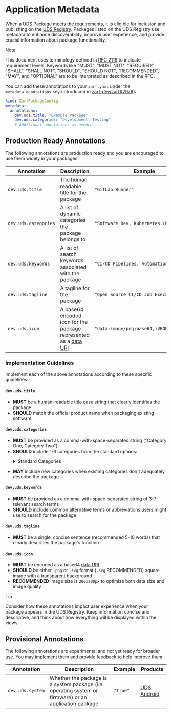 # Application Metadata

When a UDS Package [meets the requirements](../requirements/uds-package-requirements.md), it is eligible for inclusion and publishing on the [UDS Registry](https://registry.defenseunicorns.com/). Packages listed on the UDS Registry use metadata to enhance discoverability, improve user experience, and provide crucial information about package functionality. 

> [!NOTE]
> This document uses terminology defined in [RFC 2119](https://www.ietf.org/rfc/rfc2119.txt) to indicate requirement levels. Keywords like "MUST", "MUST NOT", "REQUIRED", "SHALL", "SHALL NOT", "SHOULD", "SHOULD NOT", "RECOMMENDED", "MAY", and "OPTIONAL" are to be interpreted as described in the RFC.

You can add these annotations to your `zarf.yaml` under the `metadata.annotations` key (introduced in [zarf-dev/zarf#2976](https://github.com/zarf-dev/zarf/issues/2976)):

```yaml
kind: ZarfPackageConfig
metadata:
  annotations:
    dev.uds.title: "Example Package"
    dev.uds.categories: "Development, Testing"
    # Additional annotations as needed
```

## Production Ready Annotations

The following annotations are production ready and you are encouraged to use them widely in your packages:

| Annotation | Description | Example | Products |
| --- | --- | --- | --- |
| `dev.uds.title` | The human readable title for the package | `"GitLab Runner"` | [UDS Registry](https://registry.defenseunicorns.com/) |
| `dev.uds.categories` | A list of dynamic categories the package belongs to | `"Software Dev, Kubernetes (K8s)"` | [UDS Registry](https://registry.defenseunicorns.com/) |
| `dev.uds.keywords` | A list of search keywords associated with the package | `"CI/CD Pipelines, Automation, GitLab"` | [UDS Registry](https://registry.defenseunicorns.com/) |
| `dev.uds.tagline` | A tagline for the package | `"Open Source CI/CD Job Execution Tool"` | [UDS Registry](https://registry.defenseunicorns.com/) |
| `dev.uds.icon` | A base64 encoded icon for the package represented as a [data URI](https://developer.mozilla.org/en-US/docs/Web/HTTP/Basics_of_HTTP/Data_URIs) | `"data:image/png;base64,iVBORw0KGgo..."` | [UDS Registry](https://registry.defenseunicorns.com/) |

### Implementation Guidelines

Implement each of the above annotations according to these specific guidelines:

#### `dev.uds.title`

- **MUST** be a human-readable title case string that clearly identifies the package
- **SHOULD** match the official product name when packaging existing software

#### `dev.uds.categories`

- **MUST** be provided as a comma-with-space-separated string ("Category One, Category Two")
- **SHOULD** include 1-3 categories from the standard options:

<ul>
<details>
<summary>Standard Categories</summary>

  - AI
  - Cloud Native
  - Collaboration
  - Command And Control
  - Cybersecurity
  - Data Engineering
  - Databases
  - Digital Engineering
  - IT Management
  - Infrastructure
  - Kubernetes (K8s)
  - Load Balancing
  - Networking
  - Observability
  - Operator
  - Pipelines
  - Productivity
  - Security
  - Software Dev
  - Web
</details>
</ul>

- **MAY** include new categories when existing categories don't adequately describe the package

#### `dev.uds.keywords`

- **MUST** be provided as a comma-with-space-separated string of 3-7 relevant search terms
- **SHOULD** include common alternative terms or abbreviations users might use to search for the package

#### `dev.uds.tagline`

- **MUST** be a single, concise sentence (recommended 5-10 words) that clearly describes the package's function

#### `dev.uds.icon`

- **MUST** be encoded as a base64 [data URI](https://developer.mozilla.org/en-US/docs/Web/HTTP/Basics_of_HTTP/Data_URIs)
- **SHOULD** be either `.png` or `.svg` format (`.svg` RECOMMENDED) square image with a transparent background
- **RECOMMENDED** image size is `200x200px` to optimize both data size and image quality

> [!TIP]
> Consider how these annotations impact user experience when your package appears in the UDS Registry. Keep information concise and descriptive, and think about how everything will be displayed within the views.

## Provisional Annotations

The following annotations are experimental and not yet ready for broader use. You may implement them and provide feedback to help improve them.

| Annotation | Description | Example | Products |
| --- | --- | --- | --- |
| `dev.uds.system` | Whether the package is a system package (i.e. operating system or firmware) or an application package | `"true"` | [UDS Android](https://uds.defenseunicorns.com/tactical-edge-deployments/technical-features/#uds-tactical-edge-technical-features) |
